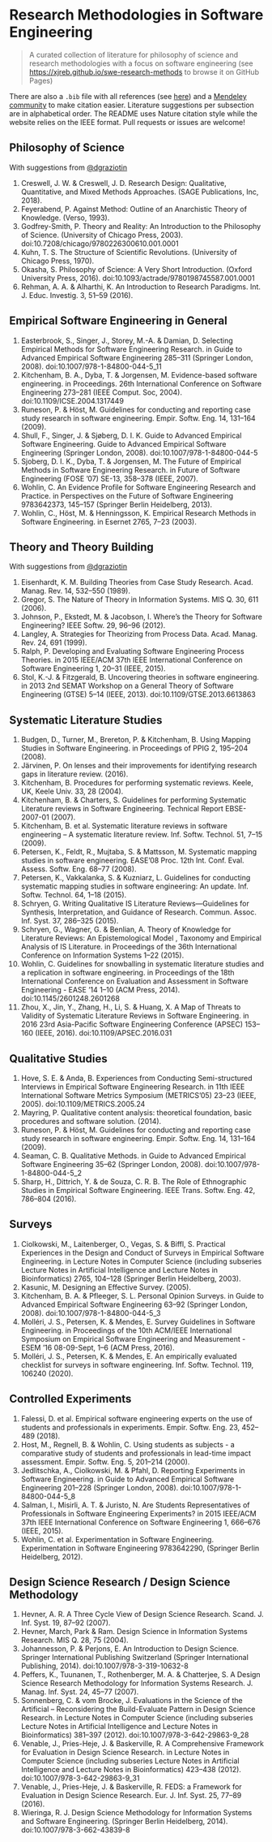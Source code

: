 # Research Methodologies in Software Engineering

> A curated collection of literature for philosophy of science and research methodologies with a focus on software engineering (see https://xjreb.github.io/swe-research-methods to browse it on GitHub Pages)

There are also a `.bib` file with all references (see [here](public/bibs/all-refs.bib)) and a [Mendeley community](https://www.mendeley.com/community/swe-research-methods/) to make citation easier.
Literature suggestions per subsection are in alphabetical order.
The README uses Nature citation style while the website relies on the IEEE format.
Pull requests or issues are welcome!

## Philosophy of Science

With suggestions from [@dgraziotin](https://github.com/dgraziotin)

1. Creswell, J. W. & Creswell, J. D. Research Design: Qualitative, Quantitative, and Mixed Methods Approaches. (SAGE Publications, Inc, 2018).
2. Feyerabend, P. Against Method: Outline of an Anarchistic Theory of Knowledge. (Verso, 1993).
3. Godfrey-Smith, P. Theory and Reality: An Introduction to the Philosophy of Science. (University of Chicago Press, 2003). doi:10.7208/chicago/9780226300610.001.0001
4. Kuhn, T. S. The Structure of Scientific Revolutions. (University of Chicago Press, 1970).
5. Okasha, S. Philosophy of Science: A Very Short Introduction. (Oxford University Press, 2016). doi:10.1093/actrade/9780198745587.001.0001
6. Rehman, A. A. & Alharthi, K. An Introduction to Research Paradigms. Int. J. Educ. Investig. 3, 51–59 (2016).

## Empirical Software Engineering in General

1. Easterbrook, S., Singer, J., Storey, M.-A. & Damian, D. Selecting Empirical Methods for Software Engineering Research. in Guide to Advanced Empirical Software Engineering 285–311 (Springer London, 2008). doi:10.1007/978-1-84800-044-5_11
2. Kitchenham, B. A., Dyba, T. & Jorgensen, M. Evidence-based software engineering. in Proceedings. 26th International Conference on Software Engineering 273–281 (IEEE Comput. Soc, 2004). doi:10.1109/ICSE.2004.1317449
3. Runeson, P. & Höst, M. Guidelines for conducting and reporting case study research in software engineering. Empir. Softw. Eng. 14, 131–164 (2009).
4. Shull, F., Singer, J. & Sjøberg, D. I. K. Guide to Advanced Empirical Software Engineering. Guide to Advanced Empirical Software Engineering (Springer London, 2008). doi:10.1007/978-1-84800-044-5
5. Sjoberg, D. I. K., Dyba, T. & Jorgensen, M. The Future of Empirical Methods in Software Engineering Research. in Future of Software Engineering (FOSE ’07) SE-13, 358–378 (IEEE, 2007).
6. Wohlin, C. An Evidence Profile for Software Engineering Research and Practice. in Perspectives on the Future of Software Engineering 9783642373, 145–157 (Springer Berlin Heidelberg, 2013).
7. Wohlin, C., Höst, M. & Henningsson, K. Empirical Research Methods in Software Engineering. in Esernet 2765, 7–23 (2003).

## Theory and Theory Building

With suggestions from [@dgraziotin](https://github.com/dgraziotin)

1. Eisenhardt, K. M. Building Theories from Case Study Research. Acad. Manag. Rev. 14, 532–550 (1989).
2. Gregor, S. The Nature of Theory in Information Systems. MIS Q. 30, 611 (2006).
3. Johnson, P., Ekstedt, M. & Jacobson, I. Where’s the Theory for Software Engineering? IEEE Softw. 29, 96–96 (2012).
4. Langley, A. Strategies for Theorizing from Process Data. Acad. Manag. Rev. 24, 691 (1999).
5. Ralph, P. Developing and Evaluating Software Engineering Process Theories. in 2015 IEEE/ACM 37th IEEE International Conference on Software Engineering 1, 20–31 (IEEE, 2015).
6. Stol, K.-J. & Fitzgerald, B. Uncovering theories in software engineering. in 2013 2nd SEMAT Workshop on a General Theory of Software Engineering (GTSE) 5–14 (IEEE, 2013). doi:10.1109/GTSE.2013.6613863

## Systematic Literature Studies

1. Budgen, D., Turner, M., Brereton, P. & Kitchenham, B. Using Mapping Studies in Software Engineering. in Proceedings of PPIG 2, 195–204 (2008).
2. Järvinen, P. On lenses and their improvements for identifying research gaps in literature review. (2016).
3. Kitchenham, B. Procedures for performing systematic reviews. Keele, UK, Keele Univ. 33, 28 (2004).
4. Kitchenham, B. & Charters, S. Guidelines for performing Systematic Literature reviews in Software Engineering. Technical Report EBSE-2007-01 (2007).
5. Kitchenham, B. et al. Systematic literature reviews in software engineering – A systematic literature review. Inf. Softw. Technol. 51, 7–15 (2009).
6. Petersen, K., Feldt, R., Mujtaba, S. & Mattsson, M. Systematic mapping studies in software engineering. EASE’08 Proc. 12th Int. Conf. Eval. Assess. Softw. Eng. 68–77 (2008).
7. Petersen, K., Vakkalanka, S. & Kuzniarz, L. Guidelines for conducting systematic mapping studies in software engineering: An update. Inf. Softw. Technol. 64, 1–18 (2015).
8. Schryen, G. Writing Qualitative IS Literature Reviews—Guidelines for Synthesis, Interpretation, and Guidance of Research. Commun. Assoc. Inf. Syst. 37, 286–325 (2015).
9. Schryen, G., Wagner, G. & Benlian, A. Theory of Knowledge for Literature Reviews: An Epistemological Model , Taxonomy and Empirical Analysis of IS Literature. in Proceedings of the 36th International Conference on Information Systems 1–22 (2015).
10. Wohlin, C. Guidelines for snowballing in systematic literature studies and a replication in software engineering. in Proceedings of the 18th International Conference on Evaluation and Assessment in Software Engineering - EASE ’14 1–10 (ACM Press, 2014). doi:10.1145/2601248.2601268
11. Zhou, X., Jin, Y., Zhang, H., Li, S. & Huang, X. A Map of Threats to Validity of Systematic Literature Reviews in Software Engineering. in 2016 23rd Asia-Pacific Software Engineering Conference (APSEC) 153–160 (IEEE, 2016). doi:10.1109/APSEC.2016.031

## Qualitative Studies

1. Hove, S. E. & Anda, B. Experiences from Conducting Semi-structured Interviews in Empirical Software Engineering Research. in 11th IEEE International Software Metrics Symposium (METRICS’05) 23–23 (IEEE, 2005). doi:10.1109/METRICS.2005.24
2. Mayring, P. Qualitative content analysis: theoretical foundation, basic procedures and software solution. (2014).
3. Runeson, P. & Höst, M. Guidelines for conducting and reporting case study research in software engineering. Empir. Softw. Eng. 14, 131–164 (2009).
4. Seaman, C. B. Qualitative Methods. in Guide to Advanced Empirical Software Engineering 35–62 (Springer London, 2008). doi:10.1007/978-1-84800-044-5_2
5. Sharp, H., Dittrich, Y. & de Souza, C. R. B. The Role of Ethnographic Studies in Empirical Software Engineering. IEEE Trans. Softw. Eng. 42, 786–804 (2016).

## Surveys

1. Ciolkowski, M., Laitenberger, O., Vegas, S. & Biffl, S. Practical Experiences in the Design and Conduct of Surveys in Empirical Software Engineering. in Lecture Notes in Computer Science (including subseries Lecture Notes in Artificial Intelligence and Lecture Notes in Bioinformatics) 2765, 104–128 (Springer Berlin Heidelberg, 2003).
2. Kasunic, M. Designing an Effective Survey. (2005).
3. Kitchenham, B. A. & Pfleeger, S. L. Personal Opinion Surveys. in Guide to Advanced Empirical Software Engineering 63–92 (Springer London, 2008). doi:10.1007/978-1-84800-044-5_3
4. Molléri, J. S., Petersen, K. & Mendes, E. Survey Guidelines in Software Engineering. in Proceedings of the 10th ACM/IEEE International Symposium on Empirical Software Engineering and Measurement - ESEM ’16 08-09-Sept, 1–6 (ACM Press, 2016).
5. Molléri, J. S., Petersen, K. & Mendes, E. An empirically evaluated checklist for surveys in software engineering. Inf. Softw. Technol. 119, 106240 (2020).

## Controlled Experiments

1. Falessi, D. et al. Empirical software engineering experts on the use of students and professionals in experiments. Empir. Softw. Eng. 23, 452–489 (2018).
2. Host, M., Regnell, B. & Wohlin, C. Using students as subjects - a comparative study of students and professionals in lead-time impact assessment. Empir. Softw. Eng. 5, 201–214 (2000).
3. Jedlitschka, A., Ciolkowski, M. & Pfahl, D. Reporting Experiments in Software Engineering. in Guide to Advanced Empirical Software Engineering 201–228 (Springer London, 2008). doi:10.1007/978-1-84800-044-5_8
4. Salman, I., Misirli, A. T. & Juristo, N. Are Students Representatives of Professionals in Software Engineering Experiments? in 2015 IEEE/ACM 37th IEEE International Conference on Software Engineering 1, 666–676 (IEEE, 2015).
5. Wohlin, C. et al. Experimentation in Software Engineering. Experimentation in Software Engineering 9783642290, (Springer Berlin Heidelberg, 2012).

## Design Science Research / Design Science Methodology

1. Hevner, A. R. A Three Cycle View of Design Science Research. Scand. J. Inf. Syst. 19, 87–92 (2007).
2. Hevner, March, Park & Ram. Design Science in Information Systems Research. MIS Q. 28, 75 (2004).
3. Johannesson, P. & Perjons, E. An Introduction to Design Science. Springer International Publishing Switzerland (Springer International Publishing, 2014). doi:10.1007/978-3-319-10632-8
4. Peffers, K., Tuunanen, T., Rothenberger, M. A. & Chatterjee, S. A Design Science Research Methodology for Information Systems Research. J. Manag. Inf. Syst. 24, 45–77 (2007).
5. Sonnenberg, C. & vom Brocke, J. Evaluations in the Science of the Artificial – Reconsidering the Build-Evaluate Pattern in Design Science Research. in Lecture Notes in Computer Science (including subseries Lecture Notes in Artificial Intelligence and Lecture Notes in Bioinformatics) 381–397 (2012). doi:10.1007/978-3-642-29863-9_28
6. Venable, J., Pries-Heje, J. & Baskerville, R. A Comprehensive Framework for Evaluation in Design Science Research. in Lecture Notes in Computer Science (including subseries Lecture Notes in Artificial Intelligence and Lecture Notes in Bioinformatics) 423–438 (2012). doi:10.1007/978-3-642-29863-9_31
7. Venable, J., Pries-Heje, J. & Baskerville, R. FEDS: a Framework for Evaluation in Design Science Research. Eur. J. Inf. Syst. 25, 77–89 (2016).
8. Wieringa, R. J. Design Science Methodology for Information Systems and Software Engineering. (Springer Berlin Heidelberg, 2014). doi:10.1007/978-3-662-43839-8
